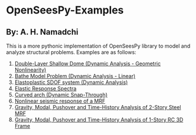 # OpenSeesPy-Examples
## By: A. H. Namadchi
This is a more pythonic implementation of OpenSeesPy library to model and analyze structural problems. Examples are as follows:

1. [Double-Layer Shallow Dome (Dynamic Analysis - Geometric Nonlinearity)](/Double-Layer%20Shallow%20Dome.ipynb)
2. [Bathe Model Problem (Dynamic Analysis - Linear)](/Bathe%20Model%20Problem.ipynb)
3. [Elastoplastic SDOF system (Dynamic Analysis)](/Elastoplastic%20SDOF%20system.ipynb)
4. [Elastic Response Spectra](/Elastic%20Response%20Spectra.ipynb)
5. [Curved arch (Dynamic Snap-Through)](/Curved%20arch.ipynb)
6. [Nonlinear seismic response of a MRF](/NLSMRF.ipynb)
7. [Gravity, Modal, Pushover and Time-History Analysis of 2-Story Steel MRF](/Two%20Story%20Steel%20MRF%20(FGU).ipynb)
8. [Gravity, Modal, Pushover and Time-History Analysis of 1-Story RC 3D Frame](/Reinforced%20Concrete%203D%20Frame%20(FGU).ipynb)
